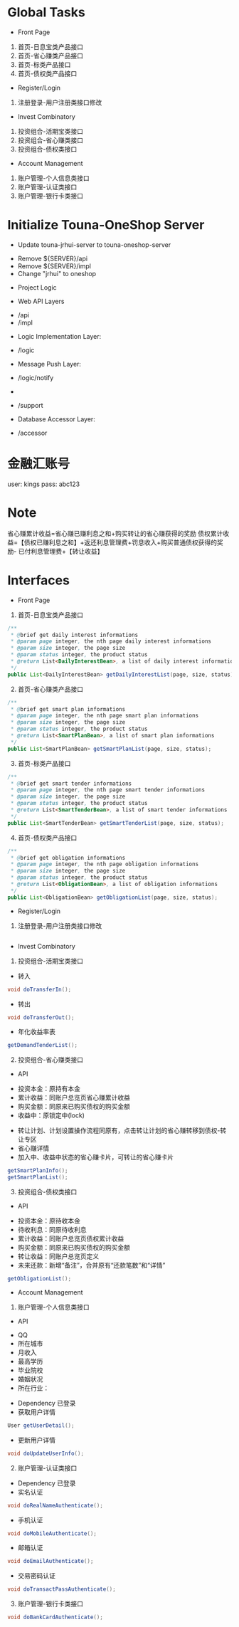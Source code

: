 # Global Tasks
* Front Page
 1. 首页-日息宝类产品接口
 2. 首页-省心赚类产品接口
 3. 首页-标类产品接口
 4. 首页-债权类产品接口
* Register/Login
 1. 注册登录-用户注册类接口修改
* Invest Combinatory
 1. 投资组合-活期宝类接口
 2. 投资组合-省心赚类接口
 3. 投资组合-债权类接口
* Account Management 
 1. 账户管理-个人信息类接口
 2. 账户管理-认证类接口
 3. 账户管理-银行卡类接口

# Initialize Touna-OneShop Server
* Update touna-jrhui-server to touna-oneshop-server
 - Remove ${SERVER}/api
 - Remove ${SERVER}/impl
 - Change "jrhui" to oneshop

* Project Logic
 - Web API Layers
  * /api
  * /impl

 - Logic Implementation Layer:
  * /logic
 
 - Message Push Layer:
  * /logic/notify
 
 - 
  * /support

 - Database Accessor Layer:
  * /accessor

# 金融汇账号
user: kings
pass: abc123

# Note
省心赚累计收益=省心赚已赚利息之和+购买转让的省心赚获得的奖励
债权累计收益=【债权已赚利息之和】+返还利息管理费+罚息收入+购买普通债权获得的奖励- 已付利息管理费+【转让收益】


# Interfaces
* Front Page
 1. 首页-日息宝类产品接口
```java
/**
 * @brief get daily interest informations
 * @param page integer, the nth page daily interest informations
 * @param size integer, the page size
 * @param status integer, the product status
 * @return List<DailyInterestBean>, a list of daily interest informations
 */
public List<DailyInterestBean> getDailyInterestList(page, size, status);
```
 2. 首页-省心赚类产品接口
```java
/**
 * @brief get smart plan informations
 * @param page integer, the nth page smart plan informations
 * @param size integer, the page size
 * @param status integer, the product status
 * @return List<SmartPlanBean>, a list of smart plan informations
 */
public List<SmartPlanBean> getSmartPlanList(page, size, status);
```
 3. 首页-标类产品接口
```java
/**
 * @brief get smart tender informations
 * @param page integer, the nth page smart tender informations
 * @param size integer, the page size
 * @param status integer, the product status
 * @return List<SmartTenderBean>, a list of smart tender informations
 */
public List<SmartTenderBean> getSmartTenderList(page, size, status);
```
 4. 首页-债权类产品接口
```java
/**
 * @brief get obligation informations
 * @param page integer, the nth page obligation informations
 * @param size integer, the page size
 * @param status integer, the product status
 * @return List<ObligationBean>, a list of obligation informations
 */
public List<ObligationBean> getObligationList(page, size, status);
```
* Register/Login
 1. 注册登录-用户注册类接口修改
```java
```
* Invest Combinatory
 1. 投资组合-活期宝类接口
  * 转入
```java
void doTransferIn();
```
  * 转出
```java
void doTransferOut();
```
  * 年化收益率表
```java
getDemandTenderList();
```
 2. 投资组合-省心赚类接口
  * API
   - 投资本金：原持有本金
   - 累计收益：同账户总览页省心赚累计收益
   - 购买金额：同原来已购买债权的购买金额
   - 收益中：原锁定中(lock)
  * 转让计划、计划设置操作流程同原有，点击转让计划的省心赚转移到债权-转让专区
  * 省心赚详情
  * 加入中、收益中状态的省心赚卡片，可转让的省心赚卡片
```java
getSmartPlanInfo();
getSmartPlanList();
```
 3. 投资组合-债权类接口
  * API
   - 投资本金：原待收本金
   - 待收利息：同原待收利息
   - 累计收益：同账户总览页债权累计收益
   - 购买金额：同原来已购买债权的购买金额
   - 转让收益：同账户总览页定义
   - 未来还款：新增“备注”，合并原有“还款笔数”和“详情”
```java
getObligationList();
```
* Account Management 
 1. 账户管理-个人信息类接口
  * API
   - QQ
   - 所在城市
   - 月收入
   - 最高学历
   - 毕业院校
   - 婚姻状况
   - 所在行业：
  * Dependency
   已登录
  * 获取用户详情
```java
User getUserDetail();
```
  * 更新用户详情
```java
void doUpdateUserInfo();
```
 2. 账户管理-认证类接口
  * Dependency
   已登录
  * 实名认证
```java
void doRealNameAuthenticate();
```
  * 手机认证
```java
void doMobileAuthenticate();
```
  * 邮箱认证
```java
void doEmailAuthenticate();
```
  * 交易密码认证
```java
void doTransactPassAuthenticate();
```
 3. 账户管理-银行卡类接口
```java
void doBankCardAuthenticate();
```
